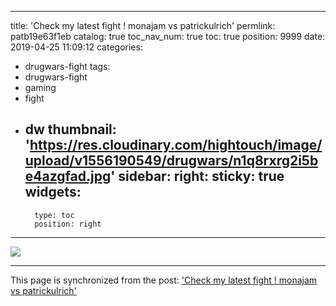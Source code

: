 
---
title: 'Check my latest fight ! monajam vs patrickulrich'
permlink: patb19e63f1eb
catalog: true
toc_nav_num: true
toc: true
position: 9999
date: 2019-04-25 11:09:12
categories:
- drugwars-fight
tags:
- drugwars-fight
- gaming
- fight
- dw
thumbnail: 'https://res.cloudinary.com/hightouch/image/upload/v1556190549/drugwars/n1q8rxrg2i5be4azgfad.jpg'
sidebar:
    right:
        sticky: true
widgets:
    -
        type: toc
        position: right
---


<a href="https://drugwars.io/i/patrickulrich"><img src="https://res.cloudinary.com/hightouch/image/upload/v1556190549/drugwars/n1q8rxrg2i5be4azgfad.jpg"></a>

- - -

This page is synchronized from the post: ['Check my latest fight ! monajam vs patrickulrich'](https://steemit.com/@patrickulrich/patb19e63f1eb)

